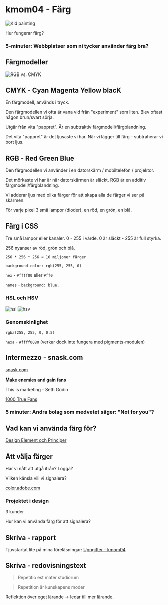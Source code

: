 # kmom04 - Färg

![Kid painting](https://images.unsplash.com/photo-1560421683-6856ea585c78?ixlib=rb-1.2.1&ixid=eyJhcHBfaWQiOjEyMDd9&auto=format&fit=crop&w=1353&q=80)

Hur fungerar färg?

### 5-minuter: Webbplatser som ni tycker använder färg bra?

## Färgmodeller

![RGB vs. CMYK](https://dbwebb.se/repo/slides/ht19/img/RGBvCMYK.jpg)

## CMYK - Cyan Magenta Yellow blacK

En färgmodell, används i tryck.

Den färgmodellen vi ofta är vana vid från "experiment" som liten. Blev oftast någon brun/svart sörja.

Utgår från vita "pappret". Är en subtraktiv färgmodell/färgblandning.

Det vita "pappret" är det ljusaste vi har. När vi lägger till färg - subtraherar vi bort ljus.

## RGB - Red Green Blue

Den färgmodellen vi använder i en datorskärm / mobiltelefon / projektor.

Det mörkaste vi har är när datorskärmen är släckt. RGB är en additiv färgmodell/färgblandning.

Vi adderar ljus med olika färger för att skapa alla de färger vi ser på skärmen.

För varje pixel 3 små lampor (dioder), en röd, en grön, en blå.

## Färg i CSS

Tre små lampor eller kanaler. 0 - 255 i värde. 0 är släckt - 255 är full styrka.

256 nyanser av röd, grön och blå.

`256 * 256 * 256 ≈ 16 miljoner färger`

`background-color: rgb(255, 255, 0)`

`hex` - `#ffff00` eller `#ff0`

`names` - `background: blue;`

### HSL och HSV
![hsl](https://dbwebb.se/repo/slides/ht19/img/HSL_color_solid_cylinder_saturation_gray.png)
![hsv](https://dbwebb.se/repo/slides/ht19/img/HSV_color_solid_cylinder_saturation_gray.png)


### Genomskinlighet

`rgba(255, 255, 0, 0.5)`

`hexa` - `#ffff0080` (verkar dock inte fungera med pigments-modulen)

## Intermezzo - snask.com

[snask.com](https://snask.com)

**Make enemies and gain fans**

This is marketing - Seth Godin

[1000 True Fans](https://kk.org/thetechnium/1000-true-fans/)

### 5 minuter: Andra bolag som medvetet säger: "Not for you"?

## Vad kan vi använda färg för?

[Design Element och Principer](https://www.canva.com/learn/design-elements-principles/)

## Att välja färger

Har vi nått att utgå ifrån? Logga?

Vilken känsla vill vi signalera?

[color.adobe.com](https://color.adobe.com)

### Projektet i design

3 kunder

Hur kan vi använda färg för att signalera?

## Skriva - rapport

Tjuvstartat lite på mina föreläsningar: [Uppgifter - kmom04](https://dbwebb.se/kurser/design-v3/kmom04#uppgifter)

## Skriva - redovisningstext

> Repetitio est mater studiorum

> Repetition är kunskapens moder

Reflektion över eget lärande -> ledar till mer lärande.
